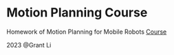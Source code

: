 # Motion Planning Course
Homework of Motion Planning for Mobile Robots [Course](https://www.shenlanxueyuan.com/course/188)

2023 @Grant Li
